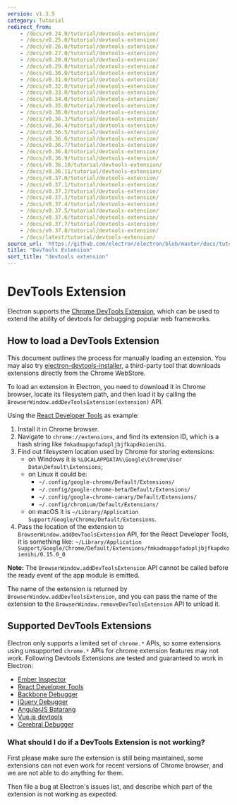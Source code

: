 ```yaml
---
version: v1.3.5
category: Tutorial
redirect_from:
    - /docs/v0.24.0/tutorial/devtools-extension/
    - /docs/v0.25.0/tutorial/devtools-extension/
    - /docs/v0.26.0/tutorial/devtools-extension/
    - /docs/v0.27.0/tutorial/devtools-extension/
    - /docs/v0.28.0/tutorial/devtools-extension/
    - /docs/v0.29.0/tutorial/devtools-extension/
    - /docs/v0.30.0/tutorial/devtools-extension/
    - /docs/v0.31.0/tutorial/devtools-extension/
    - /docs/v0.32.0/tutorial/devtools-extension/
    - /docs/v0.33.0/tutorial/devtools-extension/
    - /docs/v0.34.0/tutorial/devtools-extension/
    - /docs/v0.35.0/tutorial/devtools-extension/
    - /docs/v0.36.0/tutorial/devtools-extension/
    - /docs/v0.36.3/tutorial/devtools-extension/
    - /docs/v0.36.4/tutorial/devtools-extension/
    - /docs/v0.36.5/tutorial/devtools-extension/
    - /docs/v0.36.6/tutorial/devtools-extension/
    - /docs/v0.36.7/tutorial/devtools-extension/
    - /docs/v0.36.8/tutorial/devtools-extension/
    - /docs/v0.36.9/tutorial/devtools-extension/
    - /docs/v0.36.10/tutorial/devtools-extension/
    - /docs/v0.36.11/tutorial/devtools-extension/
    - /docs/v0.37.0/tutorial/devtools-extension/
    - /docs/v0.37.1/tutorial/devtools-extension/
    - /docs/v0.37.2/tutorial/devtools-extension/
    - /docs/v0.37.3/tutorial/devtools-extension/
    - /docs/v0.37.4/tutorial/devtools-extension/
    - /docs/v0.37.5/tutorial/devtools-extension/
    - /docs/v0.37.6/tutorial/devtools-extension/
    - /docs/v0.37.7/tutorial/devtools-extension/
    - /docs/v0.37.8/tutorial/devtools-extension/
    - /docs/latest/tutorial/devtools-extension/
source_url: 'https://github.com/electron/electron/blob/master/docs/tutorial/devtools-extension.md'
title: "DevTools Extension"
sort_title: "devtools extension"
---
```


# DevTools Extension

Electron supports the [Chrome DevTools Extension][devtools-extension], which can
be used to extend the ability of devtools for debugging popular web frameworks.

## How to load a DevTools Extension

This document outlines the process for manually loading an extension.
You may also try
[electron-devtools-installer](https://github.com/GPMDP/electron-devtools-installer),
a third-party tool that downloads extensions directly from the Chrome WebStore.

To load an extension in Electron, you need to download it in Chrome browser,
locate its filesystem path, and then load it by calling the
`BrowserWindow.addDevToolsExtension(extension)` API.

Using the [React Developer Tools][react-devtools] as example:

1. Install it in Chrome browser.
1. Navigate to `chrome://extensions`, and find its extension ID, which is a hash
   string like `fmkadmapgofadopljbjfkapdkoienihi`.
1. Find out filesystem location used by Chrome for storing extensions:
   * on Windows it is `%LOCALAPPDATA%\Google\Chrome\User Data\Default\Extensions`;
   * on Linux it could be:
     * `~/.config/google-chrome/Default/Extensions/`
     * `~/.config/google-chrome-beta/Default/Extensions/`
     * `~/.config/google-chrome-canary/Default/Extensions/`
     * `~/.config/chromium/Default/Extensions/`
   * on macOS it is `~/Library/Application Support/Google/Chrome/Default/Extensions`.
1. Pass the location of the extension to `BrowserWindow.addDevToolsExtension`
   API, for the React Developer Tools, it is something like:
   `~/Library/Application Support/Google/Chrome/Default/Extensions/fmkadmapgofadopljbjfkapdkoienihi/0.15.0_0`

**Note:** The `BrowserWindow.addDevToolsExtension` API cannot be called before the
ready event of the app module is emitted.

The name of the extension is returned by `BrowserWindow.addDevToolsExtension`,
and you can pass the name of the extension to the `BrowserWindow.removeDevToolsExtension`
API to unload it.

## Supported DevTools Extensions

Electron only supports a limited set of `chrome.*` APIs, so some extensions
using unsupported `chrome.*` APIs for chrome extension features may not work.
Following Devtools Extensions are tested and guaranteed to work in Electron:

* [Ember Inspector](https://chrome.google.com/webstore/detail/ember-inspector/bmdblncegkenkacieihfhpjfppoconhi)
* [React Developer Tools](https://chrome.google.com/webstore/detail/react-developer-tools/fmkadmapgofadopljbjfkapdkoienihi)
* [Backbone Debugger](https://chrome.google.com/webstore/detail/backbone-debugger/bhljhndlimiafopmmhjlgfpnnchjjbhd)
* [jQuery Debugger](https://chrome.google.com/webstore/detail/jquery-debugger/dbhhnnnpaeobfddmlalhnehgclcmjimi)
* [AngularJS Batarang](https://chrome.google.com/webstore/detail/angularjs-batarang/ighdmehidhipcmcojjgiloacoafjmpfk)
* [Vue.js devtools](https://chrome.google.com/webstore/detail/vuejs-devtools/nhdogjmejiglipccpnnnanhbledajbpd)
* [Cerebral Debugger](http://www.cerebraljs.com/documentation/the_debugger)

### What should I do if a DevTools Extension is not working?

First please make sure the extension is still being maintained, some extensions
can not even work for recent versions of Chrome browser, and we are not able to
do anything for them.

Then file a bug at Electron's issues list, and describe which part of the
extension is not working as expected.

[devtools-extension]: https://developer.chrome.com/extensions/devtools
[react-devtools]: https://chrome.google.com/webstore/detail/react-developer-tools/fmkadmapgofadopljbjfkapdkoienihi
